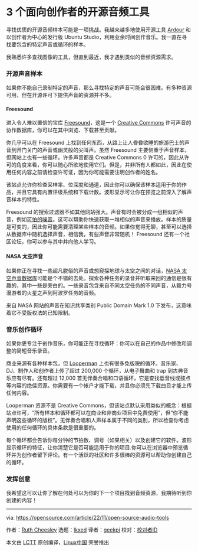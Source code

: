 [#]: subject: "3 open source audio tools for creators"
[#]: via: "https://opensource.com/article/22/11/open-source-audio-tools"
[#]: author: "Ruth Cheesley https://opensource.com/users/rcheesley"
[#]: collector: "lkxed"
[#]: translator: "geekpi"
[#]: reviewer: " "
[#]: publisher: " "
[#]: url: " "

3 个面向创作者的开源音频工具
======

寻找优质的开源音频样本可能是一项挑战。我越来越多地使用开源工具 [Ardour][1] 和以创作者为中心的发行版 Ubuntu Studio，利用业余时间创作音乐。我一直在寻找要包含的特定声音或循环的样本。

我熟悉许多查找图像的工具，但直到最近，我才遇到类似的音频资源需求。

### 开源声音样本

如果你不能自己录制特定的声音，那么寻找特定的声音可能会很困难。有多种资源可用，但在开源许可下提供声音的资源并不多。

#### Freesound

进入令人难以置信的宝库 [Freesound][2]，这是一个 [Creative Commons][3] 许可声音的协作数据库，你可以在其中浏览、下载甚至贡献。

你几乎可以在 Freesound 上找到任何东西，从路上让人昏昏欲睡的旅游巴士的声音到开门关门的声音或幽灵般的尖叫声。虽然 Freesound 主要侧重于声音样本，但网站上也有一些循环。许多声音都是 Creative Commons 0 许可的，因此从许可的角度来看，你可以随心所欲地使用它们。但是，并非所有人都如此，因此在使用任何内容之前请检查许可证，因为你可能需要注明创作者的姓名。

该站点允许你检查采样率、位深度和通道，因此你可以确保该样本适用于你的作品，并且它具有内置评级系统和下载计数。波形显示可让你在预览之前深入了解声音样本的特性。

Freesound 的搜索过滤器不如其他网站强大。声音有时会被分成一组相似的声音，例如[可怕的噪音][4]。这可以帮助你快速获取一堆相似的声音来播放。样本的质量是可变的，因此你可能需要清理某些样本的音频。如果你觉得无聊，甚至可以选择从数据库中随机选择声音，相信我，有些声音非常随机！ Freesound 还有一个社区论坛，你可以参与其中并向他人学习。

#### NASA 太空声音

如果你正在寻找一些超凡脱俗的声音或想窥探地球与太空之间的对话，[NASA 太空声音数据库][5]可能是个不错的去处。探索各种任务的录音并听取来回的通信是很有趣的，其中一些是旁白的。一些录音包含来自不同太空任务的不同声音，从毅力号漫游者的火星之声到阿波罗任务的音频。

来自 NASA 网站的声音在知识共享类别 Public Domain Mark 1.0 下发布，这意味着它不受版权法的已知限制。

### 音乐创作循环

如果你更专注于创作音乐，你可能正在寻找循环：你可以在自己的作品中修改和调整的简短音乐录音。

商业来源有各种样本包，但 [Looperman][6] 上也有很多免版税的循环。音乐家、DJ、制作人和创作者上传了超过 200,000 个循环，从电子舞曲和 trap 到古典音乐应有尽有。还有超过 12,000 首无伴奏合唱和口语循环，它是查找低音线或鼓点等内容的绝佳资源。你需要有一个帐户才能下载，并且你必须先下载曲目才能上传任何内容。

Looperman 资源不是 Creative Commons，但该站点默认采用类似的概念：根据站点许可，“所有样本和循环都可以在商业和非商业项目中免费使用”，但“你不能声明这些循环的版权”。无伴奏合唱和人声样本属于不同的类别，所以检查你考虑使用的任何循环的具体条款是很重要的。

每个循环都会告诉你每分钟的节拍数、调号（如果相关）以及创建它的软件。波形显示循环的特征，让你清楚它是否可能适用于你的项目.你可以在浏览器中预览循环并为创作者留下评论。有一个活跃的社区和许多很棒的资源可以帮助你创建自己的循环。

### 发挥创意

我希望这可以让你了解在何处可以为你的下一个项目找到音频资源，我期待听到你创建的内容！

--------------------------------------------------------------------------------

via: https://opensource.com/article/22/11/open-source-audio-tools

作者：[Ruth Cheesley][a]
选题：[lkxed][b]
译者：[geekpi](https://github.com/geekpi)
校对：[校对者ID](https://github.com/校对者ID)

本文由 [LCTT](https://github.com/LCTT/TranslateProject) 原创编译，[Linux中国](https://linux.cn/) 荣誉推出

[a]: https://opensource.com/users/rcheesley
[b]: https://github.com/lkxed
[1]: https://opensource.com/article/21/12/music-linux-ardour
[2]: https://freesound.org
[3]: https://opensource.com/article/20/1/what-creative-commons
[4]: https://freesound.org/people/SamsterBirdies/packs/31184/
[5]: https://www.nasa.gov/connect/sounds/index.html
[6]: https://www.looperman.com/
